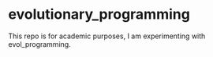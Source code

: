 # evolutionary_programming
This repo is for academic purposes, I am experimenting with evol_programming.
